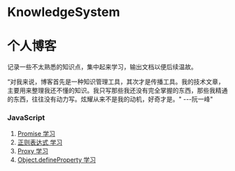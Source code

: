 # KnowledgeSystem
<!--

 * @Author:凌晨
 * @Date: 2021-12-12
 * @LastEditTime: 2021-12-12 
 * @LastEditors: 凌晨
 * @Description: 
 * @FilePath: \Notes\README.md
   -->

# 个人博客

记录一些不太熟悉的知识点，集中起来学习，输出文档以便后续温故。

“对我来说，博客首先是一种知识管理工具，其次才是传播工具。我的技术文章，主要用来整理我还不懂的知识。我只写那些我还没有完全掌握的东西，那些我精通的东西，往往没有动力写。炫耀从来不是我的动机，好奇才是。" ---阮一峰"

### JavaScript

1. [Promise 学习](https://github.com/Ted0916/KnowledgeSystem/blob/main/JavaScript/Promise.md)
2. [正则表达式 学习](https://github.com/Ted0916/KnowledgeSystem/blob/main/JavaScript/%E6%AD%A3%E5%88%99.md)
3. [Proxy 学习](https://github.com/Ted0916/KnowledgeSystem/blob/main/JavaScript/Promise.md)
4. [Object.defineProperty 学习](https://github.com/Ted0916/KnowledgeSystem/blob/main/JavaScript/Object/Object.defineProperty.md)